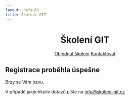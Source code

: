 ```yaml
---
layout: default
title: Školení GIT
---
```


<div class="header">
    <center>
        <h1>Školení GIT</h1>
        <a href="/registrace.html" class="btn btn-large btn-success">Objednat školení</a>
        <a href="/#kontakt" class="btn btn-large btn-success">Kontaktovat</a>
    </center>
</div>


## Registrace proběhla úspešne

Brzy se Vám ozvu.

V případě jakýchkoliv dotazů pište na <info@skoleni-git.cz>



